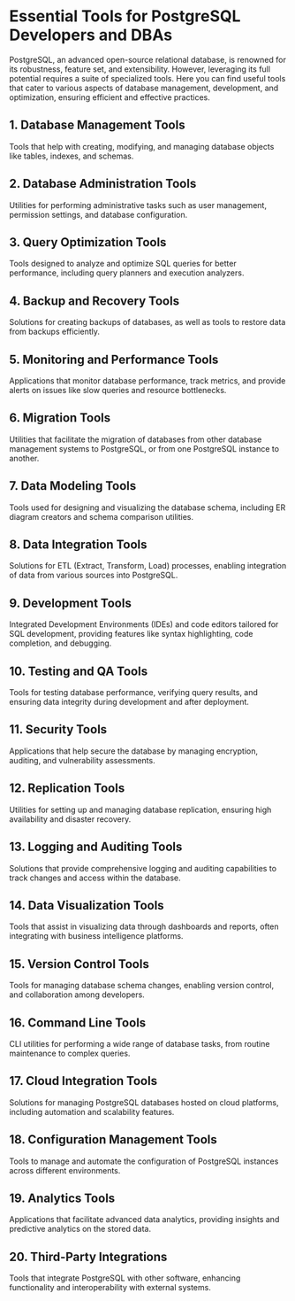 
 # Essential Tools for PostgreSQL Developers and DBAs

PostgreSQL, an advanced open-source relational database, is renowned for its robustness, feature set, and extensibility. 
However, leveraging its full potential requires a suite of specialized tools. 
Here you can find useful tools that cater to various aspects of database management, development, and optimization, ensuring efficient and effective practices.


## 1. Database Management Tools
Tools that help with creating, modifying, and managing database objects like tables, indexes, and schemas.

## 2. Database Administration Tools
Utilities for performing administrative tasks such as user management, permission settings, and database configuration.

## 3. Query Optimization Tools
Tools designed to analyze and optimize SQL queries for better performance, including query planners and execution analyzers.

## 4. Backup and Recovery Tools
Solutions for creating backups of databases, as well as tools to restore data from backups efficiently.

## 5. Monitoring and Performance Tools
Applications that monitor database performance, track metrics, and provide alerts on issues like slow queries and resource bottlenecks.

## 6. Migration Tools
Utilities that facilitate the migration of databases from other database management systems to PostgreSQL, or from one PostgreSQL instance to another.

## 7. Data Modeling Tools
Tools used for designing and visualizing the database schema, including ER diagram creators and schema comparison utilities.

## 8. Data Integration Tools
Solutions for ETL (Extract, Transform, Load) processes, enabling integration of data from various sources into PostgreSQL.

## 9. Development Tools
Integrated Development Environments (IDEs) and code editors tailored for SQL development, providing features like syntax highlighting, code completion, and debugging.

## 10. Testing and QA Tools
Tools for testing database performance, verifying query results, and ensuring data integrity during development and after deployment.

## 11. Security Tools
Applications that help secure the database by managing encryption, auditing, and vulnerability assessments.

## 12. Replication Tools
Utilities for setting up and managing database replication, ensuring high availability and disaster recovery.

## 13. Logging and Auditing Tools
Solutions that provide comprehensive logging and auditing capabilities to track changes and access within the database.

## 14. Data Visualization Tools
Tools that assist in visualizing data through dashboards and reports, often integrating with business intelligence platforms.

## 15. Version Control Tools
Tools for managing database schema changes, enabling version control, and collaboration among developers.

## 16. Command Line Tools
CLI utilities for performing a wide range of database tasks, from routine maintenance to complex queries.

## 17. Cloud Integration Tools
Solutions for managing PostgreSQL databases hosted on cloud platforms, including automation and scalability features.

## 18. Configuration Management Tools
Tools to manage and automate the configuration of PostgreSQL instances across different environments.

## 19. Analytics Tools
Applications that facilitate advanced data analytics, providing insights and predictive analytics on the stored data.

## 20. Third-Party Integrations
Tools that integrate PostgreSQL with other software, enhancing functionality and interoperability with external systems.

